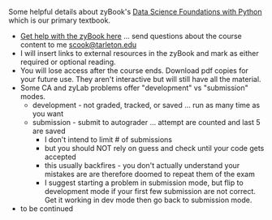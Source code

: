 Some helpful details about zyBook's [Data Science Foundations with Python](https://www.zybooks.com/catalog/data-science-foundations-python/) which is our primary textbook.
- [Get help with the zyBook here](https://zybooks.zendesk.com/hc/en-us) ... send questions about the course content to me scook@tarleton.edu
- I will insert links to external resources in the zyBook and mark as either required or optional reading.
- You will lose access after the course ends. Download pdf copies for your future use. They aren't interactive but will still have all the material.
- Some CA and zyLab problems offer "development" vs "submission" modes.
  - development - not graded, tracked, or saved ... run as many time as you want
  - submission - submit to autograder ... attempt are counted and last 5 are saved
    - I don't intend to limit # of submissions
    - but you should NOT rely on guess and check until your code gets accepted
    - this usually backfires - you don't actually understand your mistakes are are therefore doomed to repeat them of the exam
    - I suggest starting a problem in submission mode, but flip to development mode if your first few submission are not correct. Get it working in dev mode then go back to submission mode.
- to be continued

